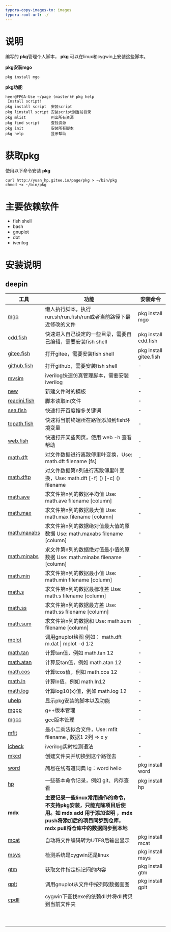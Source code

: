 ```yaml
---
typora-copy-images-to: images
typora-root-url: ./
---
```


# 说明
编写的 **pkg**管理个人脚本， **pkg** 可以在linux和cygwin上安装这些脚本。

**pkg安装mgo**

```
pkg install mgo
```

**pkg功能**

```
heer@FPGA-Use ~/page (master)# pkg help
 Install script!
pkg install script  安装script
pkg linstall script 安装script到当前目录
pkg mlist           列出所有资源
pkg find script     查找资源
pkg init            安装所有脚本
pkg help            显示帮助
```

# 获取pkg

使用以下命令安装 **pkg**

```shell
curl http://yuan_hp.gitee.io/page/pkg > ~/bin/pkg 
chmod +x ~/bin/pkg
```

# 主要依赖软件

* fish shell
* bash 
* gnuplot
* dot
* iverilog 



# 安装说明

## deepin

| 工具                                  | 功能                                                         | 安装命令               |
| ------------------------------------- | ------------------------------------------------------------ | ---------------------- |
| [mgo](./deepin/mgo)                   | 懒人执行脚本，执行run.sh/run.fish/run或者当前路径下最近修改的文件 | pkg install mgo        |
| [cdd.fish](./deepin/cdd.fish)         | 快速进入自己设定的一些目录，需要自己编辑，需要安装fish shell | pkg install cdd.fish   |
| [gitee.fish](./deepin/gitee.fish)     | 打开gitee，需要安装fish shell                                | pkg install gitee.fish |
| [github.fish](./deepin/github.fish)   | 打开github，需要安装fish shell                               | -                      |
| [mvsim](./deepin/mvsim)               | iverilog快速仿真管理脚本，需要安装iverilog                   | -                      |
| [new](./deepin/new)                   | 新建文件时的模板                                             | -                      |
| [readini.fish](./deepin/readini.fish) | 脚本读取ini文件                                              | -                      |
| [sea.fish](./deepin/sea.fish)         | 快速打开百度搜多关键词                                       | -                      |
| [topath.fish](./deepin/topath.fish)   | 快速将当前终端所在路径添加到fish环境变量                     | -                      |
| [web.fish](./deepin/web.fish)         | 快速打开某些网页，使用 web -h 查看帮助                       | -                      |
| [math.dft](./deepin/math.dft)         | 对文件数据进行离散傅里叶变换，Use: math.dft filename [fs]    | -                      |
| [math.dftp](./deepin/math.dftp)       | 对文件数据第n列进行离散傅里叶变换，Use: math.dft [-f] () [-c] () filename | -                      |
| [math.ave](./deepin/math.ave)         | 求文件第n列的数据平均值 Use: math.ave filename [column]      | -                      |
| [math.max](./deepin/math.max)         | 求文件第n列的数据最大值 Use: math.max filename [column]      | -                      |
| [math.maxabs](./deepin/math.maxabs)   | 求文件第n列的数据绝对值最大值的原数据 Use: math.maxabs filename [column] | -                      |
| [math.minabs](./deepin/math.minabs)   | 求文件第n列的数据绝对值最小值的原数据 Use: math.minabs filename [column] | -                      |
| [math.min](./deepin/math.min)         | 求文件第n列的数据最小值 Use: math.min filename [column]      | -                      |
| [math.s](./deepin/math.s)             | 求文件第n列的数据最标准差 Use: math.s filename [column]      | -                      |
| [math.ss](./deepin/math.ss)           | 求文件第n列的数据最方差 Use: math.ss filename [column]       | -                      |
| [math.sum](./deepin/math.sum)         | 求文件第n列的数据和 Use: math.sum filename [column]          | -                      |
| [mplot](./deepin/mplot)               | 调用gnuplot绘图  例如： math.dft m.dat \| mplot -d 1:2       | -                      |
| [math.tan](./deepin/math.tan)         | 计算tan值，例如 math.tan 12                                  | -                      |
| [math.atan](./deepin/math.atan)       | 计算反tan值，例如 math.atan 12                               | -                      |
| [math.cos](./deepin/math.cos)         | 计算tcos值，例如 math.cos 12                                 | -                      |
| [math.ln](./deepin/math.ln)           | 计算ln值，例如 math.ln12                                     | -                      |
| [math.log](./deepin/math.log)         | 计算log10(x)值，例如 math.log 12                             | -                      |
| [uhelp](./deepin/uhelp)               | 显示pkg安装的脚本以及功能                                    | -                      |
| [mgpp](./deepin/mgpp)                 | g++版本管理                                                  | -                      |
| [mgcc](./deepin/mgcc)                 | gcc版本管理                                                  | -                      |
| [mfit](./deepin/mfit)                 | 最小二乘法拟合文件，Use: mfit filename , 数据1 2列 => x y    | -                      |
| [icheck](./deepin/icheck)             | iverilog实时检测语法                                         | -                      |
| [mkcd](./deepin/mkcd)                 | 创建文件夹并切换到这个路径去                                 | -                      |
| [word](./deepin/word)                 | 简易在线有道词典   lg：word hello                            | pkg install word       |
| [hp](./deepin/hp)                     | 一些基本命令记录，例如 git、内存查看                         | pkg install hp         |
| **mdx**                               | **主要记录一些linux常用操作的命令，不支持pkg安装，只能克隆项目后使用。如 mdx add 用于添加说明 ，mdx push将添加后的项目同步到仓库，mdx pull将仓库中的数据同步到本地** |                        |
| [mcat](./deepin/mcat)                 | 自动将文件编码转为UTF8后输出显示                             | pkg install mcat       |
| [msys](./cygwin/msys)                 | 检测系统是cygwin还是linux                                    | pkg install msys       |
| [gtm](./deepin/gtm)                   | 获取文件指定标记间的内容                                     | pkg install gtm        |
| [gplt](./deepin/gplt)                 | 调用gnuplot从文件中按列取数据画图                            | pkg install gplt       |
| [cpdll](./cygwin/cpdll)               | cygwin下查找exe的依赖dll并将dll拷贝到当前文件夹               |                        |
|                                       |                                                              |                        |
|                                       |                                                              |                        |
|                                       |                                                              |                        |
|                                       |                                                              |                        |
|                                       |                                                              |                        |
|                                       |                                                              |                        |
|                                       |                                                              |                        |
|                                       |                                                              |                        |
|                                       |                                                              |                        |



